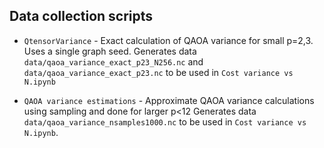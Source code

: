 ## Data collection scripts

- `QtensorVariance` - Exact calculation of QAOA variance for small p=2,3. Uses a single graph seed.
  Generates data `data/qaoa_variance_exact_p23_N256.nc` and
  `data/qaoa_variance_exact_p23.nc` to be used in `Cost variance vs N.ipynb` 

- `QAOA variance estimations` - Approximate QAOA variance calculations using sampling and done for larger p<12
  Generates data `data/qaoa_variance_nsamples1000.nc` to be used in `Cost
  variance vs N.ipynb`.
